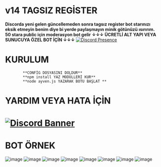 # v14 TAGSIZ REGİSTER
**Discorda yeni gelen güncellemeden sonra tagsız register bot starınızı eksik etmeyin benim diye bi yerde paylaşmayın minik götünüzü ısırırım.**
**50 stara public için moderasyon bot gelir**
**↓↓↓ ÜCRETLİ ALT YAPI VEYA SUNUCUYA ÖZEL BOT İÇİN ↓↓↓**
[![Discord Presence](https://lanyard-profile-readme.vercel.app/api/752942906322583712?theme=dark&bg=06154a&animated=true&hideDiscrim=false&borderRadius=20px)](https://discord.com/users/752942906322583712) 
# KURULUM 
            **CONFİG DOSYASINI DOLDUR**
            **npm install YAZ MODÜLLERİ KUR**
            **node ayven.js YAZARAK BOTU BAŞLAT **
#            
#           
# YARDIM VEYA HATA İÇİN 
# [![Discord Banner](https://api.weblutions.com/discord/invite/safecode/)](https://discord.gg/safecode)



# BOT ÖRNEK 
![image](https://media.discordapp.net/attachments/1106650648411385907/1117097857502150827/image.png?width=1377&height=567)
![image](https://media.discordapp.net/attachments/1106650648411385907/1117098317785071657/image.png?width=1203&height=492)
![image](https://media.discordapp.net/attachments/1106650648411385907/1117098468683554827/image.png?width=1118&height=366)
![image](https://media.discordapp.net/attachments/1106650648411385907/1117099281166385182/image.png?width=1040&height=252)
![image](https://media.discordapp.net/attachments/1106650648411385907/1117099412800426054/image.png?width=1025&height=303)
![image](https://media.discordapp.net/attachments/1106650648411385907/1117099576780927098/image.png?width=866&height=612)
![image](https://media.discordapp.net/attachments/1106650648411385907/1117099678996107335/image.png?width=1312&height=287)
![image](https://media.discordapp.net/attachments/1106650648411385907/1117099678996107335/image.png?width=1312&height=287)
